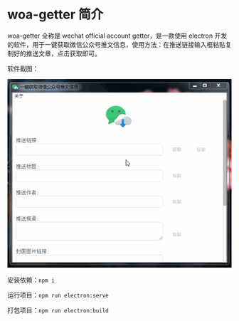# woa-getter 简介

woa-getter 全称是 wechat official account getter，是一款使用 electron 开发的软件，用于一键获取微信公众号推文信息，使用方法：在推送链接输入框粘贴复制好的推送文章，点击获取即可。

软件截图：

![image](preview.gif)

安装依赖：`npm i`

运行项目：`npm run electron:serve`

打包项目：`npm run electron:build`
